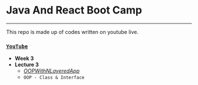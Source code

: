 # Java And React Boot Camp 
---
This repo is made up of codes written on youtube live.

### [`YouTube`](https://www.youtube.com/watch?v=2Vx_Z-5Dr4I&t=4511s)
 - **Week 3**
 - **Lecture 3**
	 - [*OOPWithNLayeredApp*](https://github.com/huseyinidin/KodlamaioJava2022/tree/main/week3/oopWithNLayeredApp/src/oopWithNLayeredApp)
	 - `OOP - Class & Interface`
	